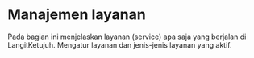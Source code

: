 # Manajemen layanan

Pada bagian ini menjelaskan layanan (service) apa saja yang berjalan di LangitKetujuh. Mengatur layanan dan jenis-jenis layanan yang aktif.
